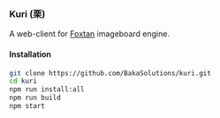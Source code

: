 ### Kuri (栗)
A web-client for [Foxtan](https://github.com/BakaSolutions/foxtan) imageboard engine.

#### Installation
```bash
git clone https://github.com/BakaSolutions/kuri.git
cd kuri
npm run install:all
npm run build
npm start
```

